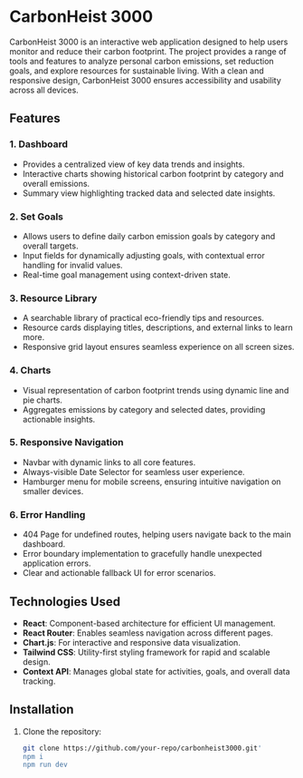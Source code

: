 # CarbonHeist 3000

CarbonHeist 3000 is an interactive web application designed to help users monitor and reduce their carbon footprint. The project provides a range of tools and features to analyze personal carbon emissions, set reduction goals, and explore resources for sustainable living. With a clean and responsive design, CarbonHeist 3000 ensures accessibility and usability across all devices.

## Features

### 1. Dashboard
- Provides a centralized view of key data trends and insights.
- Interactive charts showing historical carbon footprint by category and overall emissions.
- Summary view highlighting tracked data and selected date insights.

### 2. Set Goals
- Allows users to define daily carbon emission goals by category and overall targets.
- Input fields for dynamically adjusting goals, with contextual error handling for invalid values.
- Real-time goal management using context-driven state.

### 3. Resource Library
- A searchable library of practical eco-friendly tips and resources.
- Resource cards displaying titles, descriptions, and external links to learn more.
- Responsive grid layout ensures seamless experience on all screen sizes.

### 4. Charts
- Visual representation of carbon footprint trends using dynamic line and pie charts.
- Aggregates emissions by category and selected dates, providing actionable insights.

### 5. Responsive Navigation
- Navbar with dynamic links to all core features.
- Always-visible Date Selector for seamless user experience.
- Hamburger menu for mobile screens, ensuring intuitive navigation on smaller devices.

### 6. Error Handling
- 404 Page for undefined routes, helping users navigate back to the main dashboard.
- Error boundary implementation to gracefully handle unexpected application errors.
- Clear and actionable fallback UI for error scenarios.

## Technologies Used
- **React**: Component-based architecture for efficient UI management.
- **React Router**: Enables seamless navigation across different pages.
- **Chart.js**: For interactive and responsive data visualization.
- **Tailwind CSS**: Utility-first styling framework for rapid and scalable design.
- **Context API**: Manages global state for activities, goals, and overall data tracking.

## Installation
1. Clone the repository:
   ```bash
   git clone https://github.com/your-repo/carbonheist3000.git'
   npm i
   npm run dev

